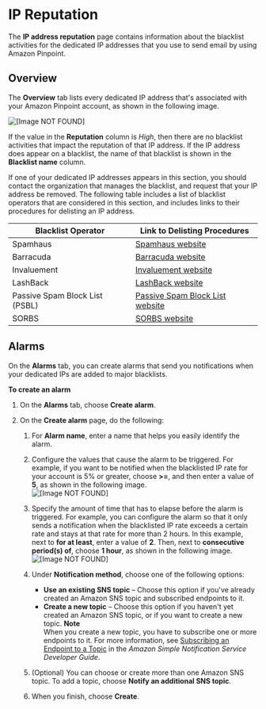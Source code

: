 # IP Reputation<a name="channels-email-deliverability-dashboard-ip-address"></a>

The **IP address reputation** page contains information about the blacklist activities for the dedicated IP addresses that you use to send email by using Amazon Pinpoint\. 

## Overview<a name="channels-email-deliverability-dashboard-ip-address-overview"></a>

The **Overview** tab lists every dedicated IP address that's associated with your Amazon Pinpoint account, as shown in the following image\.

![\[Image NOT FOUND\]](http://docs.aws.amazon.com/pinpoint/latest/userguide/images/channels-email-deliverability-dashboard-ip-address.png)

If the value in the **Reputation** column is *High*, then there are no blacklist activities that impact the reputation of that IP address\. If the IP address does appear on a blacklist, the name of that blacklist is shown in the **Blacklist name** column\.

If one of your dedicated IP addresses appears in this section, you should contact the organization that manages the blacklist, and request that your IP address be removed\. The following table includes a list of blacklist operators that are considered in this section, and includes links to their procedures for delisting an IP address\.


| Blacklist Operator | Link to Delisting Procedures | 
| --- | --- | 
| Spamhaus | [Spamhaus website](https://www.spamhaus.org/lookup/)  | 
| Barracuda | [Barracuda website](http://www.barracudacentral.org/rbl/removal-request)  | 
| Invaluement | [Invaluement website](https://www.invaluement.com/removal/)  | 
| LashBack | [LashBack website](https://blacklist.lashback.com/)  | 
| Passive Spam Block List \(PSBL\) | [Passive Spam Block List website](https://psbl.org/remove)  | 
| SORBS | [SORBS website](http://www.sorbs.net/delisting/overview.shtml)  | 

## Alarms<a name="channels-email-deliverability-dashboard-ip-address-alarms"></a>

On the **Alarms** tab, you can create alarms that send you notifications when your dedicated IPs are added to major blacklists\.

**To create an alarm**

1. On the **Alarms** tab, choose **Create alarm**\.

1. On the **Create alarm** page, do the following:

   1. For **Alarm name**, enter a name that helps you easily identify the alarm\.

   1. Configure the values that cause the alarm to be triggered\. For example, if you want to be notified when the blacklisted IP rate for your account is 5% or greater, choose **>=**, and then enter a value of **5**, as shown in the following image\.  
![\[Image NOT FOUND\]](http://docs.aws.amazon.com/pinpoint/latest/userguide/images/deliverability_dashboard_blacklist_ip_alarms_threshold.png)

   1. Specify the amount of time that has to elapse before the alarm is triggered\. For example, you can configure the alarm so that it only sends a notification when the blacklisted IP rate exceeds a certain rate and stays at that rate for more than 2 hours\. In this example, next to **for at least**, enter a value of **2**\. Then, next to **consecutive period\(s\) of**, choose **1 hour**, as shown in the following image\.  
![\[Image NOT FOUND\]](http://docs.aws.amazon.com/pinpoint/latest/userguide/images/deliverability_dashboard_blacklist_ip_alarms_period.png)

   1. Under **Notification method**, choose one of the following options:
      + **Use an existing SNS topic** – Choose this option if you've already created an Amazon SNS topic and subscribed endpoints to it\.
      + **Create a new topic** – Choose this option if you haven't yet created an Amazon SNS topic, or if you want to create a new topic\.
**Note**  
When you create a new topic, you have to subscribe one or more endpoints to it\. For more information, see [Subscribing an Endpoint to a Topic](https://docs.aws.amazon.com/sns/latest/dg/sns-tutorial-create-subscribe-endpoint-to-topic.html) in the *Amazon Simple Notification Service Developer Guide*\.

   1. \(Optional\) You can choose or create more than one Amazon SNS topic\. To add a topic, choose **Notify an additional SNS topic**\.

   1. When you finish, choose **Create**\.